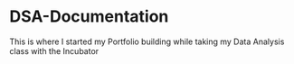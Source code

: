 # DSA-Documentation
This is where I started my Portfolio building while taking my Data Analysis class with the Incubator 
